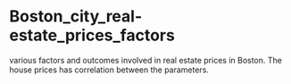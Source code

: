 # Boston_city_real-estate_prices_factors
various factors and outcomes involved in real estate prices in Boston. The house prices has correlation between the parameters.
